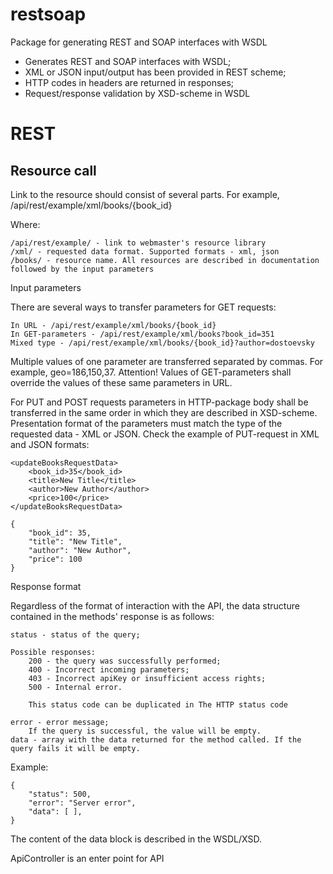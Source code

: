 # restsoap
Package for generating REST and SOAP interfaces with WSDL

* Generates REST and SOAP interfaces with WSDL;
* XML or JSON input/output has been provided in REST scheme;
* HTTP codes in headers are returned in responses;
* Request/response validation by XSD-scheme in WSDL

# REST

## Resource call

Link to the resource should consist of several parts. 
For example, /api/rest/example/xml/books/{book_id}

Where:

    /api/rest/example/ - link to webmaster's resource library
    /xml/ - requested data format. Supported formats - xml, json
    /books/ - resource name. All resources are described in documentation followed by the input parameters

Input parameters

There are several ways to transfer parameters for GET requests:

    In URL - /api/rest/example/xml/books/{book_id}
    In GET-parameters - /api/rest/example/xml/books?book_id=351
    Mixed type - /api/rest/example/xml/books/{book_id}?author=dostoevsky

Multiple values of one parameter are transferred separated by commas. For example, geo=186,150,37.
Attention! Values of GET-parameters shall override the values of these same parameters in URL.

For PUT and POST requests parameters in HTTP-package body shall be transferred in the same order in which they are described in XSD-scheme. Presentation format of the parameters must match the type of the requested data - XML or JSON.
Check the example of PUT-request in XML and JSON formats:

    <updateBooksRequestData>
        <book_id>35</book_id>
		<title>New Title</title>
		<author>New Author</author>
		<price>100</price>
    </updateBooksRequestData>

    {
        "book_id": 35,
		"title": "New Title",
		"author": "New Author",
		"price": 100
    }

Response format

Regardless of the format of interaction with the API, the data structure contained in the methods' response is as follows:

    status - status of the query;
     
    Possible responses:
        200 - the query was successfully performed;
        400 - Incorrect incoming parameters;
        403 - Incorrect apiKey or insufficient access rights;
        500 - Internal error.
         
        This status code can be duplicated in The HTTP status code
     
    error - error message;
        If the query is successful, the value will be empty.
    data - array with the data returned for the method called. If the query fails it will be empty.

Example:

    {
        "status": 500,
        "error": "Server error",
        "data": [ ],
    }

The content of the data block is described in the WSDL/XSD.


ApiController is an enter point for API

